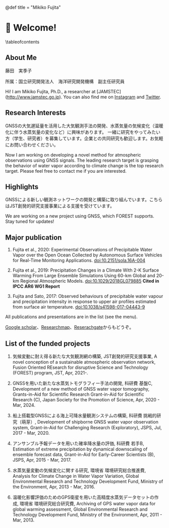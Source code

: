 @def title = "Mikiko Fujita"


# 👋 Welcome!

\tableofcontents


## About Me

藤田　実季子

所属：国立研究開発法人　海洋研究開発機構　副主任研究員


Hi! I am Mikiko Fujita, Ph.D., a researcher at [JAMSTEC] (http://www.jamstec.go.jp).
You can also find me on [Instagram](https://www.instagram.com/mikikofujitagnss/) and [Twitter](https://twitter.com/gnss_weather).


## Research Interests

GNSSの大気遅延量を活用した大気観測手法の開発、水蒸気量の気候変化（温暖化に伴う水蒸気量の変化など）に興味があります。
一緒に研究をやってみたい方（学生、研究者）を募集しています。企業との共同研究も歓迎します。お気軽にお問い合わせください。

Now I am working on developing a novel method for atmospheric observations using GNSS signals. The leading research target is grasping the behavior of water vapor according to climate change is the top research target. Please feel free to contact me if you are interested.


## Highlights

GNSSによる新しい観測ネットワークの開発と構築に取り組んでいます。こちらはJST創発的研究支援事業による支援を受けています。

We are working on a new project using GNSS, which FOREST supports. Stay tuned for updates! 


## Major publication

1. Fujita et al., 2020: Experimental Observations of Precipitable Water Vapor over the Open Ocean Collected by Autonomous Surface Vehicles for Real-Time Monitoring Applications. [doi:10.2151/sola.16A-004](https://doi.org/10.2151/sola.16A-004)

1. Fujita et al., 2019: Precipitation Changes in a Climate With 2-K Surface Warming From Large Ensemble Simulations Using 60-km Global and 20-km Regional Atmospheric Models. [doi:10.1029/2018GL079885](https://doi.org/10.1029/2018GL079885) **Cited in IPCC AR6 WG1 Report**

1. Fujita and Sato, 2017: Observed behaviours of precipitable water vapour and precipitation intensity in response to upper air profiles estimated from surface air temperature. [doi:10.1038/s41598-017-04443-9](https://doi.org/10.1038/s41598-017-04443-9)

All publications and presentations are in the list (see the menu).

[Google scholar](https://scholar.google.co.jp/citations?user=E7vBsNUAAAAJ&hl=ja)、[Researchmap](https://researchmap.jp/Mikiko_Fujita?lang=en)、[Reserachgate](https://www.researchgate.net/profile/Mikiko-Fujita)からもどうぞ。


## List of the funded projects

1. 気候変動に耐え得る新たな大気観測網の構築, JST創発的研究支援事業, A novel conception of a sustainable atmospheric observation network, Fusion Oriented REsearch for disruptive Science and Technology (FOREST) program, JST, Apr, 2021-.

1. GNSSを用いた新たな水蒸気トモグラフィー手法の開発, 科研費 基盤C, Development of a new method of GNSS water vapor tomography, Grants-in-Aid for Scientific Research Grant-in-Aid for Scientific Research (C), Japan Society for the Promotion of Science, Apr, 2020 - Mar, 2024.

1. 船上搭載型GNSSによる海上可降水量観測システムの構築, 科研費 挑戦的研究（萌芽）, Development of shipborne GNSS water vapor observation system, Grant-in-Aid for Challenging Research (Exploratory), JSPS, Jul, 2017 - Mar, 2020.

1. アンサンブル予報データを用いた確率降水量の評価, 科研費 若手B, Estimation of extreme precipitation by dynamical downscaling of ensemble forecast data, Grant-in-Aid for Early-Career Scientists (B), JSPS, Apr, 2015 - Mar, 2017.

1. 水蒸気量変動の気候変化に関する研究, 環境省 環境研究総合推進費, Analysis for Climate Change in Water Vapor Variation, Global Environmental Research and Technology Development Fund, Ministry of the Environment, Apr, 2013 - Mar, 2016.

1. 温暖化影響評価のためのGPS衛星を用いた高精度水蒸気データセットの作成, 環境省 環境研究総合研究費, Archiving of GPS water vapor data for global warming assessment, Global Environmental Research and Technology Development Fund, Ministry of the Environment, Apr, 2011 - Mar, 2013.

